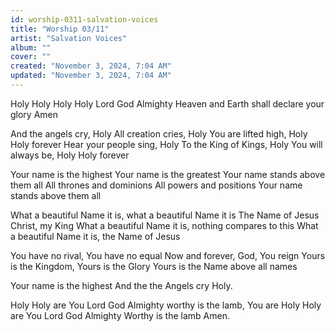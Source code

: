 ```yaml
---
id: worship-0311-salvation-voices
title: "Worship 03/11"
artist: "Salvation Voices"
album: ""
cover: ""
created: "November 3, 2024, 7:04 AM"
updated: "November 3, 2024, 7:04 AM"
---
```


Holy Holy Holy Holy
Lord God Almighty
Heaven and Earth shall declare your glory
Amen

And the angels cry, Holy
All creation cries, Holy
You are lifted high, Holy
Holy forever
Hear your people sing, Holy
To the King of Kings, Holy
You will always be, Holy
Holy forever

Your name is the highest
Your name is the greatest
Your name stands above them all
All thrones and dominions
All powers and positions
Your name stands above them all

What a beautiful Name it is, what a beautiful Name it is
The Name of Jesus Christ, my King
What a beautiful Name it is, nothing compares to this
What a beautiful Name it is, the Name of Jesus

You have no rival, You have no equal
Now and forever, God, You reign
Yours is the Kingdom, Yours is the Glory
Yours is the Name above all names

Your name is the highest
And the the Angels cry Holy.

Holy Holy are You Lord God
Almighty worthy is the lamb,
You are Holy Holy are You Lord God
Almighty Worthy is the lamb Amen.